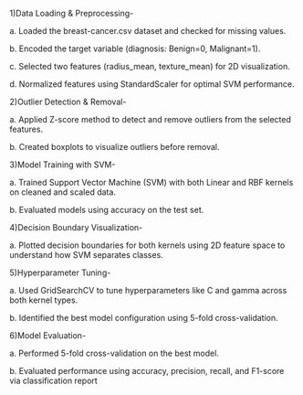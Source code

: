 
1)Data Loading & Preprocessing-

a. Loaded the breast-cancer.csv dataset and checked for missing values.

b. Encoded the target variable (diagnosis: Benign=0, Malignant=1).

c. Selected two features (radius_mean, texture_mean) for 2D visualization.

d. Normalized features using StandardScaler for optimal SVM performance.

2)Outlier Detection & Removal-

a. Applied Z-score method to detect and remove outliers from the selected features.

b. Created boxplots to visualize outliers before removal.

3)Model Training with SVM-

a. Trained Support Vector Machine (SVM) with both Linear and RBF kernels on cleaned and scaled data.

b. Evaluated models using accuracy on the test set.

4)Decision Boundary Visualization-

a. Plotted decision boundaries for both kernels using 2D feature space to understand how SVM separates classes.

5)Hyperparameter Tuning-

a. Used GridSearchCV to tune hyperparameters like C and gamma across both kernel types.

b. Identified the best model configuration using 5-fold cross-validation.

6)Model Evaluation-

a. Performed 5-fold cross-validation on the best model.

b. Evaluated performance using accuracy, precision, recall, and F1-score via classification report
